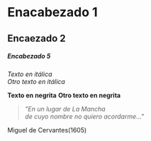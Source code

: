 # Enacabezado 1
## Encaezado 2
##### Encabezado 5


*Texto en itálica*  
_Otro texto en itálica_

**Texto en negrita**
__Otro texto en negrita__

> *"En un lugar de La Mancha  
> de cuyo nombre no quiero acordarme..."*
> 
Miguel de Cervantes(1605)
